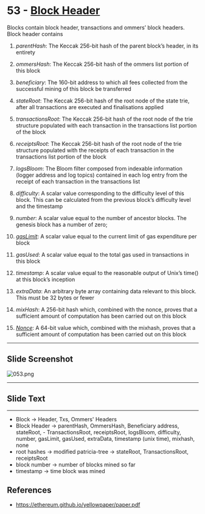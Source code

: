 # 53 - [Block Header](Block%20Header.md)

Blocks contain block header, transactions and ommers’ block headers. Block header contains

1. _parentHash_: The Keccak 256-bit hash of the parent block’s header, in its entirety

2. _ommersHash_: The Keccak 256-bit hash of the ommers list portion of this block

3. _beneficiary_: The 160-bit address to which all fees collected from the successful mining of this block be transferred

4. _stateRoot_: The Keccak 256-bit hash of the root node of the state trie, after all transactions are executed and finalisations applied

5. _transactionsRoot_: The Keccak 256-bit hash of the root node of the trie structure populated with each transaction in the transactions list portion of the block

6. _receiptsRoot_: The Keccak 256-bit hash of the root node of the trie structure populated with the receipts of each transaction in the transactions list portion of the block

7. _logsBloom_: The Bloom filter composed from indexable information (logger address and log topics) contained in each log entry from the receipt of each transaction in the transactions list

8. _difficulty_: A scalar value corresponding to the difficulty level of this block. This can be calculated from the previous block’s difficulty level and the timestamp

9. _number_: A scalar value equal to the number of ancestor blocks. The genesis block has a number of zero; 

10. _[gasLimit](gasLimit.md)_: A scalar value equal to the current limit of gas expenditure per block

11. _gasUsed_: A scalar value equal to the total gas used in transactions in this block

12. _timestamp_: A scalar value equal to the reasonable output of Unix’s time() at this block’s inception

13. _extraData_: An arbitrary byte array containing data relevant to this block. This must be 32 bytes or fewer

14. _mixHash_: A 256-bit hash which, combined with the nonce, proves that a sufficient amount of computation has been carried out on this block

15. _[Nonce](Nonce.md)_: A 64-bit value which, combined with the mixhash, proves that a sufficient amount of computation has been carried out on this block
___
## Slide Screenshot
![053.png](../../images/1.%20Ethereum%20101/053.png)
___
## Slide Text
___
- Block -> Header, Txs, Ommers' Headers
- Block Header -> parentHash, OmmersHash, Beneficiary address, stateRoot, - TransactionsRoot, receiptsRoot, logsBloom, difficulty, number, gasLimit, gasUsed, extraData, timestamp (unix time), mixhash, none
- root hashes -> modified patricia-tree -> stateRoot, TransactionsRoot, receiptsRoot
- block number -> number of blocks mined so far
- timestamp -> time block was mined

## References

- https://ethereum.github.io/yellowpaper/paper.pdf

  

